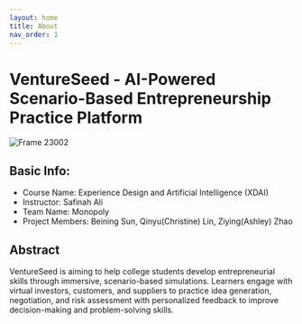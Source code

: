 ```yaml
---
layout: home
title: About
nav_order: 1
---
```


# VentureSeed - AI-Powered Scenario-Based Entrepreneurship Practice Platform

![Frame 23002](https://github.com/user-attachments/assets/d2b684bb-98c5-4017-90b4-032fa00df4d5)


## Basic Info: 

- Course Name: Experience Design and Artificial Intelligence (XDAI)
- Instructor: Safinah Ali
- Team Name: Monopoly
- Project Members: Beining Sun, Qinyu(Christine) Lin, Ziying(Ashley) Zhao

## Abstract
VentureSeed is aiming to help college students develop entrepreneurial skills through immersive, scenario-based simulations. Learners engage with virtual investors, customers, and suppliers to practice idea generation, negotiation, and risk assessment with personalized feedback to improve decision-making and problem-solving skills.

